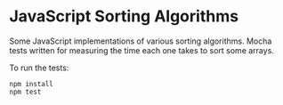 # JavaScript Sorting Algorithms

Some JavaScript implementations of various sorting algorithms. Mocha tests written for measuring the time each one takes to sort some arrays.

To run the tests:
```
npm install
npm test
```
